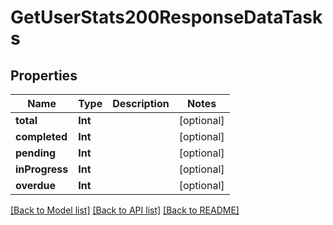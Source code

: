 # GetUserStats200ResponseDataTasks

## Properties
Name | Type | Description | Notes
------------ | ------------- | ------------- | -------------
**total** | **Int** |  | [optional] 
**completed** | **Int** |  | [optional] 
**pending** | **Int** |  | [optional] 
**inProgress** | **Int** |  | [optional] 
**overdue** | **Int** |  | [optional] 

[[Back to Model list]](../README.md#documentation-for-models) [[Back to API list]](../README.md#documentation-for-api-endpoints) [[Back to README]](../README.md)


